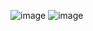 ![image](https://github.com/user-attachments/assets/ae3fb894-516b-4c2f-92b6-0ae746a0fdce)
![image](https://github.com/user-attachments/assets/2b0ed791-9435-4a00-9c6a-fb1a09b0bf7f)


